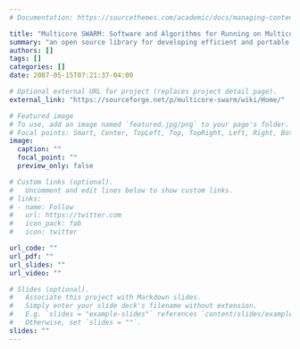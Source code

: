 ```yaml
---
# Documentation: https://sourcethemes.com/academic/docs/managing-content/

title: "Multicore SWARM: Software and Algorithms for Running on Multicore Processors"
summary: "an open source library for developing efficient and portable implementations that make use of multi-core processors"
authors: []
tags: []
categories: []
date: 2007-05-15T07:21:37-04:00

# Optional external URL for project (replaces project detail page).
external_link: "https://sourceforge.net/p/multicore-swarm/wiki/Home/"

# Featured image
# To use, add an image named `featured.jpg/png` to your page's folder.
# Focal points: Smart, Center, TopLeft, Top, TopRight, Left, Right, BottomLeft, Bottom, BottomRight.
image:
  caption: ""
  focal_point: ""
  preview_only: false

# Custom links (optional).
#   Uncomment and edit lines below to show custom links.
# links:
# - name: Follow
#   url: https://twitter.com
#   icon_pack: fab
#   icon: twitter

url_code: ""
url_pdf: ""
url_slides: ""
url_video: ""

# Slides (optional).
#   Associate this project with Markdown slides.
#   Simply enter your slide deck's filename without extension.
#   E.g. `slides = "example-slides"` references `content/slides/example-slides.md`.
#   Otherwise, set `slides = ""`.
slides: ""
---
```

